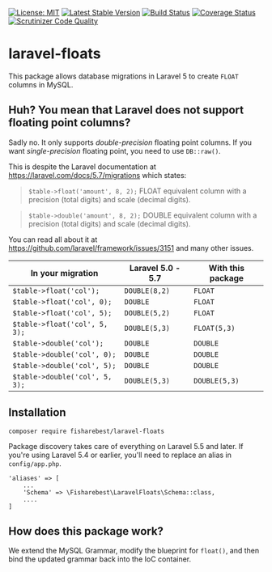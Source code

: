 [![License: MIT](https://img.shields.io/badge/License-MIT-yellow.svg)](https://opensource.org/licenses/MIT)
[![Latest Stable Version](https://poser.pugx.org/fisharebest/laravel-floats/v/stable.svg)](https://packagist.org/packages/fisharebest/laravel-floats)
[![Build Status](https://travis-ci.org/fisharebest/laravel-floats.svg?branch=master)](https://travis-ci.org/fisharebest/laravel-floats)
[![Coverage Status](https://coveralls.io/repos/fisharebest/laravel-floats/badge.svg?branch=master&service=github)](https://coveralls.io/github/fisharebest/laravel-floats?branch=master)
[![Scrutinizer Code Quality](https://scrutinizer-ci.com/g/fisharebest/laravel-floats/badges/quality-score.png?b=master)](https://scrutinizer-ci.com/g/fisharebest/laravel-floats/?branch=master)

# laravel-floats

This package allows database migrations in Laravel 5 to create `FLOAT` columns in MySQL.

## Huh? You mean that Laravel does not support floating point columns?

Sadly no.  It only supports *double-precision* floating point columns.
If you want *single-precision* floating point, you need to use `DB::raw()`.

This is despite the Laravel documentation at <https://laravel.com/docs/5.7/migrations>
which states:
                
> `$table->float('amount', 8, 2);` FLOAT equivalent column with a precision (total digits) and scale (decimal digits).

> `$table->double('amount', 8, 2);` DOUBLE equivalent column with a precision (total digits) and scale (decimal digits).
                
You can read all about it at <https://github.com/laravel/framework/issues/3151>
and many other issues.

| In your migration              | Laravel 5.0 - 5.7 | With this package |
| ------------------------------ | ----------------- | ----------------- |
| `$table->float('col');`        | `DOUBLE(8,2)`     | `FLOAT`           |
| `$table->float('col', 0);`     | `DOUBLE`          | `FLOAT`           |
| `$table->float('col', 5);`     | `DOUBLE(5,2)`     | `FLOAT`           |
| `$table->float('col', 5, 3);`  | `DOUBLE(5,3)`     | `FLOAT(5,3)`      |
| `$table->double('col');`       | `DOUBLE`          | `DOUBLE`          |
| `$table->double('col', 0);`    | `DOUBLE`          | `DOUBLE`          |
| `$table->double('col', 5);`    | `DOUBLE`          | `DOUBLE`          |
| `$table->double('col', 5, 3);` | `DOUBLE(5,3)`     | `DOUBLE(5,3)`     |


## Installation
 
```
composer require fisharebest/laravel-floats
```

Package discovery takes care of everything on Laravel 5.5 and later.
If you're using Laravel 5.4 or earlier, you'll need to replace an alias in `config/app.php`.

```
'aliases' => [
    ...
    'Schema' => \Fisharebest\LaravelFloats\Schema::class,
    ....
]
```

## How does this package work?

We extend the MySQL Grammar, modify the blueprint for `float()`, and then
bind the updated grammar back into the IoC container.
